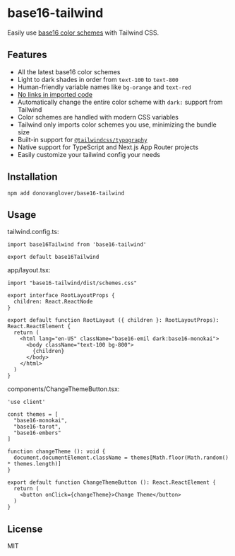 # base16-tailwind

Easily use [base16 color schemes](https://github.com/tinted-theming/schemes) with Tailwind CSS.

## Features

- All the latest base16 color schemes
- Light to dark shades in order from `text-100` to `text-800`
- Human-friendly variable names like `bg-orange` and `text-red`
- [No links in imported code](https://github.com/gaearon/base16-js/issues/5)
- Automatically change the entire color scheme with `dark:` support from Tailwind
- Color schemes are handled with modern CSS variables
- Tailwind only imports color schemes you use, minimizing the bundle size
- Built-in support for [`@tailwindcss/typography`](https://github.com/tailwindlabs/tailwindcss-typography)
- Native support for TypeScript and Next.js App Router projects
- Easily customize your tailwind config your needs

## Installation

```fish
npm add donovanglover/base16-tailwind
```

## Usage

tailwind.config.ts:

```tsx
import base16Tailwind from 'base16-tailwind'

export default base16Tailwind
```

app/layout.tsx:

```tsx
import "base16-tailwind/dist/schemes.css"

export interface RootLayoutProps {
  children: React.ReactNode
}

export default function RootLayout ({ children }: RootLayoutProps): React.ReactElement {
  return (
    <html lang="en-US" className="base16-emil dark:base16-monokai">
      <body className="text-100 bg-800">
        {children}
      </body>
    </html>
  )
}
```

components/ChangeThemeButton.tsx:

```tsx
'use client'

const themes = [
  "base16-monokai",
  "base16-tarot",
  "base16-embers"
]

function changeTheme (): void {
  document.documentElement.className = themes[Math.floor(Math.random() * themes.length)]
}

export default function ChangeThemeButton (): React.ReactElement {
  return (
    <button onClick={changeTheme}>Change Theme</button>
  )
}
```

## License

MIT
